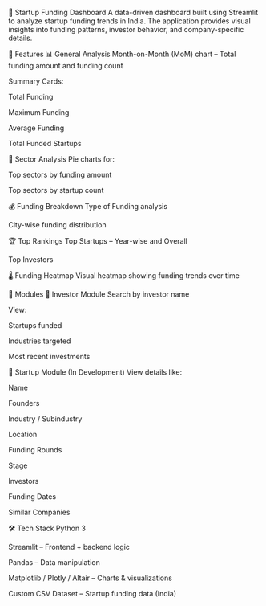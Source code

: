🦄 Startup Funding Dashboard
A data-driven dashboard built using Streamlit to analyze startup funding trends in India. The application provides visual insights into funding patterns, investor behavior, and company-specific details.

🚀 Features
📊 General Analysis
Month-on-Month (MoM) chart – Total funding amount and funding count

Summary Cards:

Total Funding

Maximum Funding

Average Funding

Total Funded Startups

🧠 Sector Analysis
Pie charts for:

Top sectors by funding amount

Top sectors by startup count

💰 Funding Breakdown
Type of Funding analysis

City-wise funding distribution

🏆 Top Rankings
Top Startups – Year-wise and Overall

Top Investors

🌡️ Funding Heatmap
Visual heatmap showing funding trends over time

🧩 Modules
🔎 Investor Module
Search by investor name

View:

Startups funded

Industries targeted

Most recent investments

🏢 Startup Module (In Development)
View details like:

Name

Founders

Industry / Subindustry

Location

Funding Rounds

Stage

Investors

Funding Dates

Similar Companies

🛠️ Tech Stack
Python 3

Streamlit – Frontend + backend logic

Pandas – Data manipulation

Matplotlib / Plotly / Altair – Charts & visualizations

Custom CSV Dataset – Startup funding data (India)

